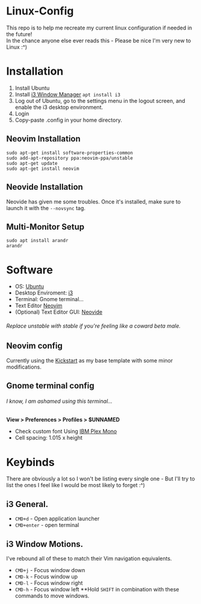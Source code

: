 # Linux-Config
This repo is to help me recreate my current linux configuration if needed in the future!  
In the chance anyone else ever reads this - Please be nice I'm very new to Linux :^)

# Installation
1. Install Ubuntu
2. Install [i3 Window Manager](https://i3wm.org/) `apt install i3`
3. Log out of Ubuntu, go to the settings menu in the logout screen, and enable the i3 desktop environment.
4. Login
5. Copy-paste .config in your home directory.

## Neovim Installation
```
sudo apt-get install software-properties-common
sudo add-apt-repository ppa:neovim-ppa/unstable
sudo apt-get update
sudo apt-get install neovim
```

## Neovide Installation
Neovide has given me some troubles. 
Once it's installed, make sure to launch it with the `--novsync` tag.

## Multi-Monitor Setup
`sudo apt install arandr`  
`arandr`

# Software
- OS: [Ubuntu](https://ubuntu.com/)
- Desktop Enviroment: [i3](https://i3wm.org/)
- Terminal: Gnome terminal...
- Text Editor [Neovim](https://neovim.io/)
- (Optional) Text Editor GUI: [Neovide](https://github.com/neovide/neovide)

###### Replace unstable with stable if you're feeling like a coward beta male.

## Neovim config
Currently using the [Kickstart](https://github.com/nvim-lua/kickstart.nvim) as my base template with some minor modifications.  

## Gnome terminal config
###### I know, I am ashamed using this terminal...
**View > Preferences > Profiles > $UNNAMED**
- Check custom font
Using [IBM Plex Mono](https://fonts.google.com/specimen/IBM+Plex+Mono)
- Cell spacing: 1.015 x height

# Keybinds
There are obviously a lot so I won't be listing every single one - But I'll try to list the ones I feel like I would be most
likely to forget :^)

## i3 General.
- `CMD+d` - Open application launcher
- `CMD+enter` - open terminal

## i3 Window Motions.
I've rebound all of these to match their Vim navigation equivalents.
- `CMD+j` - Focus window down
- `CMD-k` - Focus window up
- `CMD-l` - Focus window right
- `CMD-h` - Focus window left
**Hold `SHIFT` in combination with these commands to move windows. 
